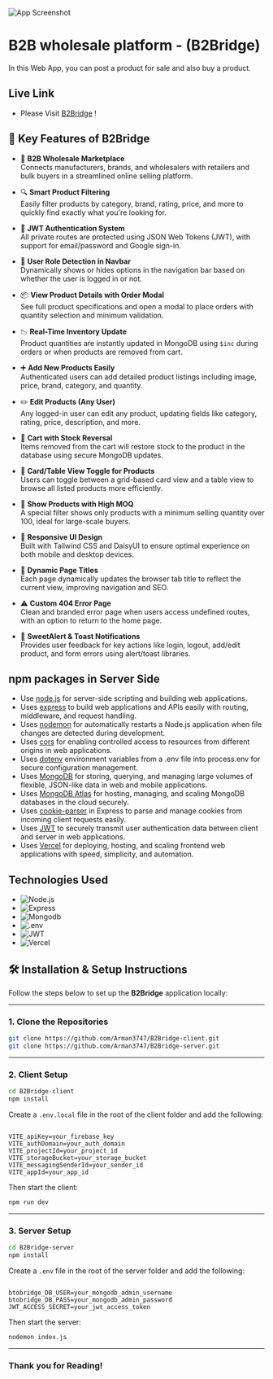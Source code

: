 ![App Screenshot](https://i.ibb.co/RGSrhdTp/b2bridge-transparent.png)

# B2B wholesale platform - (B2Bridge)

In this Web App, you can post a product for sale and also buy a product.

## Live Link

- Please Visit [B2Bridge](https://rad-daffodil-39264b.netlify.app/) !


## 🚀 Key Features of B2Bridge

- 🛒 **B2B Wholesale Marketplace**  
  Connects manufacturers, brands, and wholesalers with retailers and bulk buyers in a streamlined online selling platform.

- 🔍 **Smart Product Filtering**  
  Easily filter products by category, brand, rating, price, and more to quickly find exactly what you're looking for.

- 🔐 **JWT Authentication System**  
  All private routes are protected using JSON Web Tokens (JWT), with support for email/password and Google sign-in.

- 👥 **User Role Detection in Navbar**  
  Dynamically shows or hides options in the navigation bar based on whether the user is logged in or not.

- 📦 **View Product Details with Order Modal**  
  See full product specifications and open a modal to place orders with quantity selection and minimum validation.

- 📉 **Real-Time Inventory Update**  
  Product quantities are instantly updated in MongoDB using `$inc` during orders or when products are removed from cart.

- ➕ **Add New Products Easily**  
  Authenticated users can add detailed product listings including image, price, brand, category, and quantity.

- ✏️ **Edit Products (Any User)**  
  Any logged-in user can edit any product, updating fields like category, rating, price, description, and more.

- 🛒 **Cart with Stock Reversal**  
  Items removed from the cart will restore stock to the product in the database using secure MongoDB updates.

- 🔄 **Card/Table View Toggle for Products**  
  Users can toggle between a grid-based card view and a table view to browse all listed products more efficiently.

- 🎯 **Show Products with High MOQ**  
  A special filter shows only products with a minimum selling quantity over 100, ideal for large-scale buyers.

- 📱 **Responsive UI Design**  
  Built with Tailwind CSS and DaisyUI to ensure optimal experience on both mobile and desktop devices.

- 🧠 **Dynamic Page Titles**  
  Each page dynamically updates the browser tab title to reflect the current view, improving navigation and SEO.

- ⚠️ **Custom 404 Error Page**  
  Clean and branded error page when users access undefined routes, with an option to return to the home page.

- 🔔 **SweetAlert & Toast Notifications**  
  Provides user feedback for key actions like login, logout, add/edit product, and form errors using alert/toast libraries.


## npm packages in Server Side


- Use [node.js](https://nodejs.org/) for server-side scripting and building web applications.
- Uses [express](https://expressjs.com/) to build web applications and APIs easily with routing, middleware, and request handling.
- Uses [nodemon](https://nodemon.io/) for automatically restarts a Node.js application when file changes are detected during development.
- Uses [cors](https://expressjs.com/en/resources/middleware/cors.html) for enabling controlled access to resources from different origins in web applications.
- Uses [dotenv](https://dotenvx.com/) environment variables from a .env file into process.env for secure configuration management.
- Uses [MongoDB](https://www.mongodb.com/)  for storing, querying, and managing large volumes of flexible, JSON-like data in web and mobile applications.
- Uses [MongoDB Atlas](https://www.mongodb.com/products/platform/atlas-database) for hosting, managing, and scaling MongoDB databases in the cloud securely.
- Uses [cookie-parser](https://www.npmjs.com/package/cookie-parser) in Express to parse and manage cookies from incoming client requests easily.
- Uses [JWT](https://jwt.io/) to securely transmit user authentication data between client and server in web applications.
- Uses [Vercel](https://vercel.com/) for deploying, hosting, and scaling frontend web applications with speed, simplicity, and automation.


## Technologies Used

- ![Node.js](https://img.shields.io/badge/nodedotjs-v22.12.0-155dfc?logo=nodedotjs&logoColor=%235FA04E)
- ![Express](https://img.shields.io/badge/Express-v5.1.0-155dfc?logo=express&logoColor=%23000000)
- ![Mongodb](https://img.shields.io/badge/mongodb-v6.17.0-155dfc?logo=mongodb&logoColor=%2347A248)
- ![.env](https://img.shields.io/badge/.env-v16.5.0-155dfc?logo=dotenv&logoColor=%23ECD53F)
- ![JWT](https://img.shields.io/badge/jsonwebtokens-v9.0.2-155dfc?logo=jsonwebtokens&logoColor=%23000000)
- ![Vercel](https://img.shields.io/badge/Vercel-ffffff?logo=vercel&logoColor=%23000000)


## 🛠️ Installation & Setup Instructions


Follow the steps below to set up the **B2Bridge** application locally:

---

### 1. Clone the Repositories

```bash
git clone https://github.com/Arman3747/B2Bridge-client.git
git clone https://github.com/Arman3747/B2Bridge-server.git
```

---

### 2. Client Setup

```bash
cd B2Bridge-client
npm install
```

Create a `.env.local` file in the root of the client folder and add the following:

```env

VITE_apiKey=your_firebase_key
VITE_authDomain=your_auth_domain
VITE_projectId=your_project_id
VITE_storageBucket=your_storage_bucket
VITE_messagingSenderId=your_sender_id
VITE_appId=your_app_id

```

Then start the client:

```bash
npm run dev
```

---

### 3. Server Setup

```bash
cd B2Bridge-server
npm install
```

Create a `.env` file in the root of the server folder and add the following:

```env

btobridge_DB_USER=your_mongodb_admin_username
btobridge_DB_PASS=your_mongodb_admin_password
JWT_ACCESS_SECRET=your_jwt_access_token

```

Then start the server:

```bash
nodemon index.js
```


---


### Thank you for Reading!